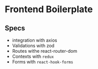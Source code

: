 # Frontend Boilerplate


## Specs

- integration with axios
- Validations with zod
- Routes withe react-router-dom
- Contexts with `redux`
- Forms with `react-hook-forms`